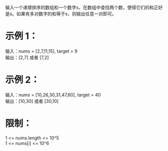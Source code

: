 输入一个递增排序的数组和一个数字s，在数组中查找两个数，使得它们的和正好是s。如果有多对数字的和等于s，则输出任意一对即可。

# 示例 1：

输入：nums = [2,7,11,15], target = 9  
输出：[2,7] 或者 [7,2]  

# 示例 2：

输入：nums = [10,26,30,31,47,60], target = 40  
输出：[10,30] 或者 [30,10]  

# 限制：

1 <= nums.length <= 10^5  
1 <= nums[i] <= 10^6  